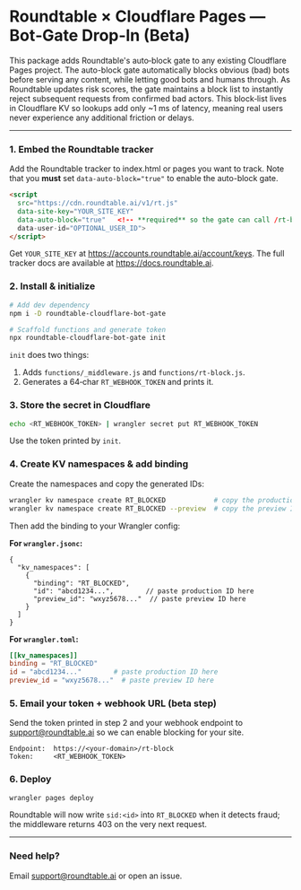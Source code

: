 # Roundtable × Cloudflare Pages — Bot‑Gate Drop‑In (Beta)

This package adds Roundtable's auto‑block gate to any existing Cloudflare Pages project. The auto-block gate automatically blocks obvious (bad) bots before serving any content, while letting good bots and humans through. As Roundtable updates risk scores, the gate maintains a block list to instantly reject subsequent requests from confirmed bad actors. This block‑list lives in Cloudflare KV so lookups add only ~1 ms of latency, meaning real users never experience any additional friction or delays.

---

### 1. Embed the Roundtable tracker

Add the Roundtable tracker to index.html or pages you want to track. Note that you **must** set `data-auto-block="true"` to enable the auto-block gate.

```html
<script
  src="https://cdn.roundtable.ai/v1/rt.js"
  data-site-key="YOUR_SITE_KEY"
  data-auto-block="true"   <!-- **required** so the gate can call /rt-block -->
  data-user-id="OPTIONAL_USER_ID">
</script>
```
Get `YOUR_SITE_KEY` at <https://accounts.roundtable.ai/account/keys>. The full tracker docs are available at <https://docs.roundtable.ai>.

### 2. Install & initialize

```bash
# Add dev dependency
npm i -D roundtable-cloudflare-bot-gate

# Scaffold functions and generate token
npx roundtable-cloudflare-bot-gate init
```
`init` does two things:
1. Adds `functions/_middleware.js` and `functions/rt-block.js`.
2. Generates a 64‑char `RT_WEBHOOK_TOKEN` and prints it.

### 3. Store the secret in Cloudflare

```bash
echo <RT_WEBHOOK_TOKEN> | wrangler secret put RT_WEBHOOK_TOKEN
```

Use the token printed by `init`.

### 4. Create KV namespaces & add binding

Create the namespaces and copy the generated IDs:

```bash
wrangler kv namespace create RT_BLOCKED            # copy the production ID
wrangler kv namespace create RT_BLOCKED --preview  # copy the preview ID
```

Then add the binding to your Wrangler config:

**For `wrangler.jsonc`:**
```jsonc
{
  "kv_namespaces": [
    {
      "binding": "RT_BLOCKED",
      "id": "abcd1234...",        // paste production ID here
      "preview_id": "wxyz5678..."  // paste preview ID here
    }
  ]
}
```

**For `wrangler.toml`:**
```toml
[[kv_namespaces]]
binding = "RT_BLOCKED"
id = "abcd1234..."        # paste production ID here
preview_id = "wxyz5678..."  # paste preview ID here
```

### 5. Email your token + webhook URL (beta step)

Send the token printed in step 2 and your webhook endpoint to <support@roundtable.ai> so we can enable blocking for your site.

```
Endpoint:  https://<your‑domain>/rt-block
Token:     <RT_WEBHOOK_TOKEN>
```

### 6. Deploy

```bash
wrangler pages deploy
```
Roundtable will now write `sid:<id>` into `RT_BLOCKED` when it detects fraud; the middleware returns 403 on the very next request.

---

### Need help?

Email <support@roundtable.ai> or open an issue.